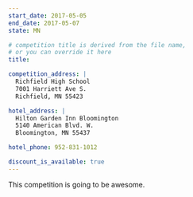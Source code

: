 ```yaml
---
start_date: 2017-05-05
end_date: 2017-05-07
state: MN

# competition title is derived from the file name,
# or you can override it here
title: 

competition_address: |
  Richfield High School
  7001 Harriett Ave S.
  Richfield, MN 55423

hotel_address: |
  Hilton Garden Inn Bloomington
  5140 American Blvd. W.
  Bloomington, MN 55437

hotel_phone: 952-831-1012

discount_is_available: true
---
```


This competition is going to be awesome.